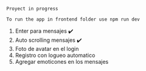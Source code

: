 ``` Proyect in progress ```

``` To run the app in frontend folder use npm run dev ```

1. Enter para mensajes ✔️
2. Auto scrolling mensajes ✔️
3. Foto de avatar en el login 
4. Registro con logueo automatico
5. Agregar emoticones en los mensajes


